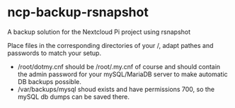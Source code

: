 # ncp-backup-rsnapshot
A backup solution for the Nextcloud Pi project using rsnapshot

Place files in the corresponding directories of your /, adapt pathes and passwords to match your setup.

- /root/dotmy.cnf should be /root/.my.cnf of course and should contain the admin password for your mySQL/MariaDB server to make automatic DB backups possible.
- /var/backups/mysql shoud exists and have permissions 700, so the mySQL db dumps can be saved there.
